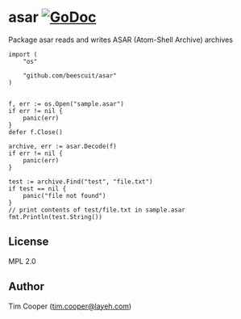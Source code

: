 # asar [![GoDoc](https://godoc.org/layeh.com/asar?status.svg)](https://godoc.org/layeh.com/asar)

Package asar reads and writes ASAR (Atom-Shell Archive) archives

    import (
        "os"

        "github.com/beescuit/asar"
    )


    f, err := os.Open("sample.asar")
    if err != nil {
        panic(err)
    }
    defer f.Close()

    archive, err := asar.Decode(f)
    if err != nil {
        panic(err)
    }

    test := archive.Find("test", "file.txt")
    if test == nil {
        panic("file not found")
    }
    // print contents of test/file.txt in sample.asar
    fmt.Println(test.String())

## License

MPL 2.0

## Author

Tim Cooper (tim.cooper@layeh.com)
